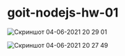 # goit-nodejs-hw-01

![Скриншот 04-06-2021 20 29 01](https://user-images.githubusercontent.com/69404676/120844404-fd840580-c577-11eb-9d54-5d3c9e99a567.png)


![Скриншот 04-06-2021 20 27 49](https://user-images.githubusercontent.com/69404676/120844425-0674d700-c578-11eb-9b3a-ff63d0815c9f.png)
